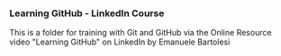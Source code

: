 ### Learning GitHub - LinkedIn Course
This is a folder for training with Git and GitHub via the Online Resource video "Learning GitHub" on LinkedIn by Emanuele Bartolesi
